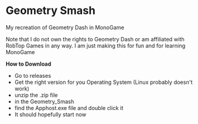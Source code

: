 # Geometry Smash
 My recreation of Geometry Dash in MonoGame

 Note that I do not own the rights to Geometry Dash or am affiliated with RobTop Games in any way. I am just making this for fun and for learning MonoGame

 **How to Download**
 - Go to releases
 - Get the right version for you Operating System (Linux probably doesn't work)
 - unzip the .zip file
 - in the Geometry_Smash
 - find the Apphost.exe file and double click it
 - It should hopefully start now
